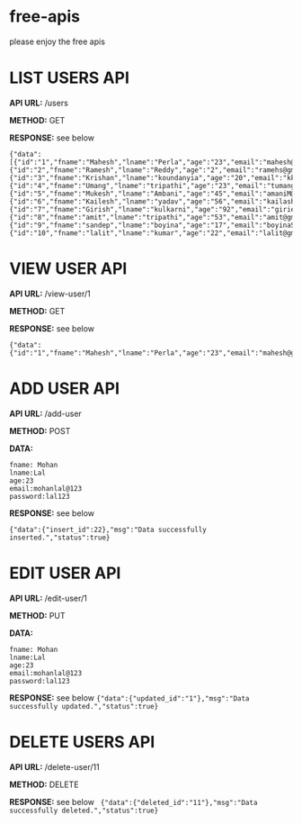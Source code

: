 # free-apis
please enjoy the free apis

# LIST USERS API
**API URL:**   /users

**METHOD:** GET

**RESPONSE:** see below
```
{"data":[{"id":"1","fname":"Mahesh","lname":"Perla","age":"23","email":"mahesh@gmail.com","password":"mahesh213"},{"id":"2","fname":"Ramesh","lname":"Reddy","age":"2","email":"ramehs@gmail.com","password":"ramehs143"},{"id":"3","fname":"Krishan","lname":"koundanyia","age":"20","email":"kkr@gmail.com","password":"kk3213"},{"id":"4","fname":"Umang","lname":"tripathi","age":"23","email":"tumang@gmail.com","password":"tumang3613"},{"id":"5","fname":"Mukesh","lname":"Ambani","age":"45","email":"amaniM@gmail.com","password":"amaniM213"},{"id":"6","fname":"Kailesh","lname":"yadav","age":"56","email":"kailash@gmail.com","password":"kailash@#"},{"id":"7","fname":"Girish","lname":"kulkarni","age":"92","email":"giriesh@gmail.com","password":"kulkarni098"},{"id":"8","fname":"amit","lname":"tripathi","age":"53","email":"amit@gmail.com","password":"amit12"},{"id":"9","fname":"sandep","lname":"boyina","age":"17","email":"boyinaS@gmail.com","password":"bbbs9643"},{"id":"10","fname":"lalit","lname":"kumar","age":"22","email":"lalit@gmail.com","password":"lalit45"}],"msg":"","status":true}
```

# VIEW USER API
**API URL:**   /view-user/1

**METHOD:** GET

**RESPONSE:** see below
```
{"data":{"id":"1","fname":"Mahesh","lname":"Perla","age":"23","email":"mahesh@gmail.com","password":"mahesh213"},"msg":"","status":true}
```


# ADD USER API
**API URL:**   /add-user

**METHOD:** POST

**DATA:**

```
fname: Mohan
lname:Lal
age:23
email:mohanlal@123
password:lal123
```
**RESPONSE:** see below
```
{"data":{"insert_id":22},"msg":"Data successfully inserted.","status":true}
```

# EDIT USER API
**API URL:**   /edit-user/1

**METHOD:** PUT

**DATA:**
```
fname: Mohan
lname:Lal
age:23
email:mohanlal@123
password:lal123
```
**RESPONSE:** see below
``` {"data":{"updated_id":"1"},"msg":"Data successfully updated.","status":true} ```

# DELETE USERS API
**API URL:**   /delete-user/11

**METHOD:** DELETE

**RESPONSE:** see below
``` {"data":{"deleted_id":"11"},"msg":"Data successfully deleted.","status":true}```


